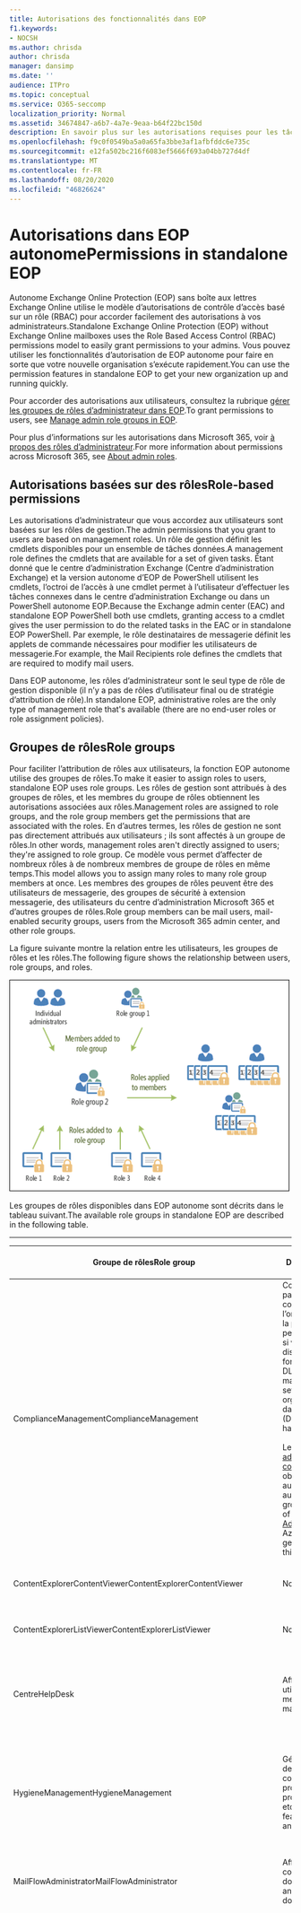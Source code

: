 ```yaml
---
title: Autorisations des fonctionnalités dans EOP
f1.keywords:
- NOCSH
ms.author: chrisda
author: chrisda
manager: dansimp
ms.date: ''
audience: ITPro
ms.topic: conceptual
ms.service: O365-seccomp
localization_priority: Normal
ms.assetid: 34674847-a6b7-4a7e-9eaa-b64f22bc150d
description: En savoir plus sur les autorisations requises pour les tâches dans Exchange Online protection autonome
ms.openlocfilehash: f9c0f0549ba5a0a65fa3bbe3af1afbfddc6e735c
ms.sourcegitcommit: e12fa502bc216f6083ef5666f693a04bb727d4df
ms.translationtype: MT
ms.contentlocale: fr-FR
ms.lasthandoff: 08/20/2020
ms.locfileid: "46826624"
---
```

# <a name="permissions-in-standalone-eop"></a><span data-ttu-id="734e2-103">Autorisations dans EOP autonome</span><span class="sxs-lookup"><span data-stu-id="734e2-103">Permissions in standalone EOP</span></span>

<span data-ttu-id="734e2-104">Autonome Exchange Online Protection (EOP) sans boîte aux lettres Exchange Online utilise le modèle d’autorisations de contrôle d’accès basé sur un rôle (RBAC) pour accorder facilement des autorisations à vos administrateurs.</span><span class="sxs-lookup"><span data-stu-id="734e2-104">Standalone Exchange Online Protection (EOP) without Exchange Online mailboxes uses the Role Based Access Control (RBAC) permissions model to easily grant permissions to your admins.</span></span> <span data-ttu-id="734e2-105">Vous pouvez utiliser les fonctionnalités d’autorisation de EOP autonome pour faire en sorte que votre nouvelle organisation s’exécute rapidement.</span><span class="sxs-lookup"><span data-stu-id="734e2-105">You can use the permission features in standalone EOP to get your new organization up and running quickly.</span></span>

<span data-ttu-id="734e2-106">Pour accorder des autorisations aux utilisateurs, consultez la rubrique [gérer les groupes de rôles d’administrateur dans EOP](manage-admin-role-group-permissions-in-eop.md).</span><span class="sxs-lookup"><span data-stu-id="734e2-106">To grant permissions to users, see [Manage admin role groups in EOP](manage-admin-role-group-permissions-in-eop.md).</span></span>

<span data-ttu-id="734e2-107">Pour plus d’informations sur les autorisations dans Microsoft 365, voir [à propos des rôles d’administrateur](https://docs.microsoft.com/microsoft-365/admin/add-users/about-admin-roles).</span><span class="sxs-lookup"><span data-stu-id="734e2-107">For more information about permissions across Microsoft 365, see [About admin roles](https://docs.microsoft.com/microsoft-365/admin/add-users/about-admin-roles).</span></span>

## <a name="role-based-permissions"></a><span data-ttu-id="734e2-108">Autorisations basées sur des rôles</span><span class="sxs-lookup"><span data-stu-id="734e2-108">Role-based permissions</span></span>

<span data-ttu-id="734e2-109">Les autorisations d’administrateur que vous accordez aux utilisateurs sont basées sur les rôles de gestion.</span><span class="sxs-lookup"><span data-stu-id="734e2-109">The admin permissions that you grant to users are based on management roles.</span></span> <span data-ttu-id="734e2-110">Un rôle de gestion définit les cmdlets disponibles pour un ensemble de tâches données.</span><span class="sxs-lookup"><span data-stu-id="734e2-110">A management role defines the cmdlets that are available for a set of given tasks.</span></span> <span data-ttu-id="734e2-111">Étant donné que le centre d’administration Exchange (Centre d’administration Exchange) et la version autonome d’EOP de PowerShell utilisent les cmdlets, l’octroi de l’accès à une cmdlet permet à l’utilisateur d’effectuer les tâches connexes dans le centre d’administration Exchange ou dans un PowerShell autonome EOP.</span><span class="sxs-lookup"><span data-stu-id="734e2-111">Because the Exchange admin center (EAC) and standalone EOP PowerShell both use cmdlets, granting access to a cmdlet gives the user permission to do the related tasks in the EAC or in standalone EOP PowerShell.</span></span> <span data-ttu-id="734e2-112">Par exemple, le rôle destinataires de messagerie définit les applets de commande nécessaires pour modifier les utilisateurs de messagerie.</span><span class="sxs-lookup"><span data-stu-id="734e2-112">For example, the Mail Recipients role defines the cmdlets that are required to modify mail users.</span></span>

<span data-ttu-id="734e2-113">Dans EOP autonome, les rôles d’administrateur sont le seul type de rôle de gestion disponible (il n’y a pas de rôles d’utilisateur final ou de stratégie d’attribution de rôle).</span><span class="sxs-lookup"><span data-stu-id="734e2-113">In standalone EOP, administrative roles are the only type of management role that's available (there are no end-user roles or role assignment policies).</span></span>

## <a name="role-groups"></a><span data-ttu-id="734e2-114">Groupes de rôles</span><span class="sxs-lookup"><span data-stu-id="734e2-114">Role groups</span></span>

<span data-ttu-id="734e2-115">Pour faciliter l’attribution de rôles aux utilisateurs, la fonction EOP autonome utilise des groupes de rôles.</span><span class="sxs-lookup"><span data-stu-id="734e2-115">To make it easier to assign roles to users, standalone EOP uses role groups.</span></span> <span data-ttu-id="734e2-116">Les rôles de gestion sont attribués à des groupes de rôles, et les membres du groupe de rôles obtiennent les autorisations associées aux rôles.</span><span class="sxs-lookup"><span data-stu-id="734e2-116">Management roles are assigned to role groups, and the role group members get the permissions that are associated with the roles.</span></span> <span data-ttu-id="734e2-117">En d’autres termes, les rôles de gestion ne sont pas directement attribués aux utilisateurs ; ils sont affectés à un groupe de rôles.</span><span class="sxs-lookup"><span data-stu-id="734e2-117">In other words, management roles aren't directly assigned to users; they're assigned to role group.</span></span> <span data-ttu-id="734e2-118">Ce modèle vous permet d’affecter de nombreux rôles à de nombreux membres de groupe de rôles en même temps.</span><span class="sxs-lookup"><span data-stu-id="734e2-118">This model allows you to assign many roles to many role group members at once.</span></span> <span data-ttu-id="734e2-119">Les membres des groupes de rôles peuvent être des utilisateurs de messagerie, des groupes de sécurité à extension messagerie, des utilisateurs du centre d’administration Microsoft 365 et d’autres groupes de rôles.</span><span class="sxs-lookup"><span data-stu-id="734e2-119">Role group members can be mail users, mail-enabled security groups, users from the Microsoft 365 admin center, and other role groups.</span></span>

<span data-ttu-id="734e2-120">La figure suivante montre la relation entre les utilisateurs, les groupes de rôles et les rôles.</span><span class="sxs-lookup"><span data-stu-id="734e2-120">The following figure shows the relationship between users, role groups, and roles.</span></span>

![Relations des rôles, des groupes de rôles et des membres](../../media/ITPro_Security_RBAC_EXO_SimplifiedRoleGroupRelationship.png)

<span data-ttu-id="734e2-122">Les groupes de rôles disponibles dans EOP autonome sont décrits dans le tableau suivant.</span><span class="sxs-lookup"><span data-stu-id="734e2-122">The available role groups in standalone EOP are described in the following table.</span></span>

****

|<span data-ttu-id="734e2-123">Groupe de rôles</span><span class="sxs-lookup"><span data-stu-id="734e2-123">Role group</span></span>|<span data-ttu-id="734e2-124">Description</span><span class="sxs-lookup"><span data-stu-id="734e2-124">Description</span></span>|<span data-ttu-id="734e2-125">Rôles par défaut attribués</span><span class="sxs-lookup"><span data-stu-id="734e2-125">Default roles assigned</span></span>|
|---|---|---|
|<span data-ttu-id="734e2-126">ComplianceManagement</span><span class="sxs-lookup"><span data-stu-id="734e2-126">ComplianceManagement</span></span>|<span data-ttu-id="734e2-127">Configurez et gérez les paramètres de conformité au sein de l’organisation, y compris la protection contre la perte de données (DLP) si votre abonnement dispose de fonctionnalités DLP.</span><span class="sxs-lookup"><span data-stu-id="734e2-127">Configure and manage compliance settings within the organization, including data loss prevention (DLP) if your subscription has DLP capabilities.</span></span> <br/><br/> <span data-ttu-id="734e2-128">Les membres du rôle [administrateur de conformité](https://docs.microsoft.com/azure/active-directory/users-groups-roles/directory-assign-admin-roles#compliance-administrator) dans Azure ad obtiennent automatiquement les autorisations de ce groupe de rôles.</span><span class="sxs-lookup"><span data-stu-id="734e2-128">Members of the [Compliance Administrator](https://docs.microsoft.com/azure/active-directory/users-groups-roles/directory-assign-admin-roles#compliance-administrator) role in Azure AD automatically get the permissions of this role group.</span></span>|<span data-ttu-id="734e2-129">Journaux d’audit</span><span class="sxs-lookup"><span data-stu-id="734e2-129">Audit Logs</span></span> <br/><br/> <span data-ttu-id="734e2-130">Administration de la conformité</span><span class="sxs-lookup"><span data-stu-id="734e2-130">Compliance Administration</span></span> <br/><br/> <span data-ttu-id="734e2-131">Gestion des droits relatifs à l’information</span><span class="sxs-lookup"><span data-stu-id="734e2-131">Information Rights Management</span></span> <br/><br/> <span data-ttu-id="734e2-132">Gestion de la rétention</span><span class="sxs-lookup"><span data-stu-id="734e2-132">Retention Management</span></span> <br/><br/> <span data-ttu-id="734e2-133">Journaux d'audit en affichage seul</span><span class="sxs-lookup"><span data-stu-id="734e2-133">View-Only Audit Logs</span></span> <br/><br/> <span data-ttu-id="734e2-134">Afficher uniquement la configuration</span><span class="sxs-lookup"><span data-stu-id="734e2-134">View-Only Configuration</span></span> <br/><br/> <span data-ttu-id="734e2-135">Afficher uniquement les destinataires</span><span class="sxs-lookup"><span data-stu-id="734e2-135">View-Only Recipients</span></span>|
|<span data-ttu-id="734e2-136">ContentExplorerContentViewer</span><span class="sxs-lookup"><span data-stu-id="734e2-136">ContentExplorerContentViewer</span></span>|<span data-ttu-id="734e2-137">Non utilisé.</span><span class="sxs-lookup"><span data-stu-id="734e2-137">Not used.</span></span>|<span data-ttu-id="734e2-138">Visionneuse de contenu de classification des données</span><span class="sxs-lookup"><span data-stu-id="734e2-138">Data Classification Content Viewer</span></span>|
|<span data-ttu-id="734e2-139">ContentExplorerListViewer</span><span class="sxs-lookup"><span data-stu-id="734e2-139">ContentExplorerListViewer</span></span>|<span data-ttu-id="734e2-140">Non utilisé.</span><span class="sxs-lookup"><span data-stu-id="734e2-140">Not used.</span></span>|<span data-ttu-id="734e2-141">Visionneuse de liste de classification des données</span><span class="sxs-lookup"><span data-stu-id="734e2-141">Data Classification List Viewer</span></span>|
|<span data-ttu-id="734e2-142">Centre</span><span class="sxs-lookup"><span data-stu-id="734e2-142">HelpDesk</span></span>|<span data-ttu-id="734e2-143">Afficher et gérer les utilisateurs de messagerie.</span><span class="sxs-lookup"><span data-stu-id="734e2-143">View and manage mail users.</span></span>|<span data-ttu-id="734e2-144">Réinitialiser le mot de passe</span><span class="sxs-lookup"><span data-stu-id="734e2-144">Reset Password</span></span> <br/><br/> <span data-ttu-id="734e2-145">Options de l’utilisateur</span><span class="sxs-lookup"><span data-stu-id="734e2-145">User Options</span></span> <br/><br/> <span data-ttu-id="734e2-146">Afficher uniquement les destinataires</span><span class="sxs-lookup"><span data-stu-id="734e2-146">View-Only Recipients</span></span>|
|<span data-ttu-id="734e2-147">HygieneManagement</span><span class="sxs-lookup"><span data-stu-id="734e2-147">HygieneManagement</span></span>|<span data-ttu-id="734e2-148">Gérer les fonctionnalités de protection (blocage du courrier indésirable, protection contre les programmes malveillants, etc.).</span><span class="sxs-lookup"><span data-stu-id="734e2-148">Manage protection features (anti-spam, anti-malware, etc.).</span></span>|<span data-ttu-id="734e2-149">Hygiène de transport</span><span class="sxs-lookup"><span data-stu-id="734e2-149">Transport Hygiene</span></span> <br/><br/> <span data-ttu-id="734e2-150">Afficher uniquement la configuration</span><span class="sxs-lookup"><span data-stu-id="734e2-150">View-Only Configuration</span></span> <br/><br/> <span data-ttu-id="734e2-151">Afficher uniquement les destinataires</span><span class="sxs-lookup"><span data-stu-id="734e2-151">View-Only Recipients</span></span>|
|<span data-ttu-id="734e2-152">MailFlowAdministrator</span><span class="sxs-lookup"><span data-stu-id="734e2-152">MailFlowAdministrator</span></span>|<span data-ttu-id="734e2-153">Afficher et gérer les connecteurs et les domaines acceptés</span><span class="sxs-lookup"><span data-stu-id="734e2-153">View and manage accepted domains and connectors</span></span>|<span data-ttu-id="734e2-154">Domaines distants et acceptés</span><span class="sxs-lookup"><span data-stu-id="734e2-154">Remote and Accepted Domains</span></span> <br/><br/> <span data-ttu-id="734e2-155">Afficher uniquement les destinataires</span><span class="sxs-lookup"><span data-stu-id="734e2-155">View-Only Recipients</span></span>|
|<span data-ttu-id="734e2-156">OrganizationManagement</span><span class="sxs-lookup"><span data-stu-id="734e2-156">OrganizationManagement</span></span>|<span data-ttu-id="734e2-157">Accès administrateur à l’ensemble de l’organisation et possibilité d’effectuer quasiment n’importe quelle tâche.</span><span class="sxs-lookup"><span data-stu-id="734e2-157">Admin access to the entire organization and the ability to perform almost any task.</span></span> <br/><br/> <span data-ttu-id="734e2-158">Les membres du rôle [administrateur général](https://docs.microsoft.com/azure/active-directory/users-groups-roles/directory-assign-admin-roles#global-administrator--company-administrator) dans Azure ad obtiennent automatiquement les autorisations de ce groupe de rôles.</span><span class="sxs-lookup"><span data-stu-id="734e2-158">Members of the [Global Administrator](https://docs.microsoft.com/azure/active-directory/users-groups-roles/directory-assign-admin-roles#global-administrator--company-administrator) role in Azure AD automatically get the permissions of this role group.</span></span> <br/><br/> <span data-ttu-id="734e2-159">**Important**: étant donné que le groupe de rôles OrganizationManagement est un rôle puissant, seuls les utilisateurs qui effectuent des tâches administratives au niveau de l’organisation doivent être membres de ce groupe de rôles.</span><span class="sxs-lookup"><span data-stu-id="734e2-159">**Important**: Because the OrganizationManagement role group is a powerful role, only users that perform organizational-level administrative tasks should be members of this role group.</span></span>|<span data-ttu-id="734e2-160">Programmes malveillants</span><span class="sxs-lookup"><span data-stu-id="734e2-160">AntiMalware</span></span> <br/><br/> <span data-ttu-id="734e2-161">Désir</span><span class="sxs-lookup"><span data-stu-id="734e2-161">AntiSpam</span></span> <br/><br/> <span data-ttu-id="734e2-162">Journaux d’audit</span><span class="sxs-lookup"><span data-stu-id="734e2-162">Audit Logs</span></span> <br/><br/> <span data-ttu-id="734e2-163">Administrateur de conformité</span><span class="sxs-lookup"><span data-stu-id="734e2-163">Compliance Administrator</span></span> <br/><br/> <span data-ttu-id="734e2-164">Groupes de distribution dynamique</span><span class="sxs-lookup"><span data-stu-id="734e2-164">Distribution Groups</span></span> <br/><br/> <span data-ttu-id="734e2-165">Gestion des droits relatifs à l’information</span><span class="sxs-lookup"><span data-stu-id="734e2-165">Information Rights Management</span></span> <br/><br/> <span data-ttu-id="734e2-166">Création de destinataires de message</span><span class="sxs-lookup"><span data-stu-id="734e2-166">Mail Recipient Creation</span></span> <br/><br/> <span data-ttu-id="734e2-167">Destinataires de message</span><span class="sxs-lookup"><span data-stu-id="734e2-167">Mail Recipients</span></span> <br/><br/> <span data-ttu-id="734e2-168">Suivi de messages</span><span class="sxs-lookup"><span data-stu-id="734e2-168">Message Tracking</span></span> <br/><br/> <span data-ttu-id="734e2-169">Migration</span><span class="sxs-lookup"><span data-stu-id="734e2-169">Migration</span></span> <br/><br/> <span data-ttu-id="734e2-170">Accès au client de l’Organisation</span><span class="sxs-lookup"><span data-stu-id="734e2-170">Organization Client Access</span></span> <br/><br/> <span data-ttu-id="734e2-171">Configuration de l’Organisation</span><span class="sxs-lookup"><span data-stu-id="734e2-171">Organization Configuration</span></span> <br/><br/> <span data-ttu-id="734e2-172">Paramètres de transport de l’Organisation</span><span class="sxs-lookup"><span data-stu-id="734e2-172">Organization Transport Settings</span></span> <br/><br/> <span data-ttu-id="734e2-173">Quarantaine</span><span class="sxs-lookup"><span data-stu-id="734e2-173">Quarantine</span></span> <br/><br/> <span data-ttu-id="734e2-174">Stratégies de destinataire</span><span class="sxs-lookup"><span data-stu-id="734e2-174">Recipient Policies</span></span> <br/><br/> <span data-ttu-id="734e2-175">Domaines distants et acceptés</span><span class="sxs-lookup"><span data-stu-id="734e2-175">Remote and Accepted Domains</span></span> <br/><br/> <span data-ttu-id="734e2-176">Réinitialiser le mot de passe</span><span class="sxs-lookup"><span data-stu-id="734e2-176">Reset Password</span></span> <br/><br/> <span data-ttu-id="734e2-177">Gestion de la rétention</span><span class="sxs-lookup"><span data-stu-id="734e2-177">Retention Management</span></span> <br/><br/> <span data-ttu-id="734e2-178">Gestion des rôles</span><span class="sxs-lookup"><span data-stu-id="734e2-178">Role Management</span></span> <br/><br/> <span data-ttu-id="734e2-179">Administrateur de sécurité</span><span class="sxs-lookup"><span data-stu-id="734e2-179">Security Administrator</span></span> <br/><br/> <span data-ttu-id="734e2-180">Création et appartenance à un groupe de sécurité</span><span class="sxs-lookup"><span data-stu-id="734e2-180">Security Group Creation and Membership</span></span> <br/><br/> <span data-ttu-id="734e2-181">Lecteur de sécurité</span><span class="sxs-lookup"><span data-stu-id="734e2-181">Security Reader</span></span> <br/><br/> <span data-ttu-id="734e2-182">Administrateur d’étiquette de sensibilité</span><span class="sxs-lookup"><span data-stu-id="734e2-182">Sensitivity Label Administrator</span></span> <br/><br/> <span data-ttu-id="734e2-183">Surveillance</span><span class="sxs-lookup"><span data-stu-id="734e2-183">Supervision</span></span> <br/><br/> <span data-ttu-id="734e2-184">Hygiène de transport</span><span class="sxs-lookup"><span data-stu-id="734e2-184">Transport Hygiene</span></span> <br/><br/> <span data-ttu-id="734e2-185">Règles de transport</span><span class="sxs-lookup"><span data-stu-id="734e2-185">Transport Rules</span></span> <br/><br/> <span data-ttu-id="734e2-186">Options de l’utilisateur</span><span class="sxs-lookup"><span data-stu-id="734e2-186">User Options</span></span> <br/><br/> <span data-ttu-id="734e2-187">Protection contre les programmes malveillants en affichage seul</span><span class="sxs-lookup"><span data-stu-id="734e2-187">View-Only AntiMalware</span></span> <br/><br/> <span data-ttu-id="734e2-188">Affichage de courrier indésirable en lecture seule</span><span class="sxs-lookup"><span data-stu-id="734e2-188">View-Only AntiSpam</span></span> <br/><br/> <span data-ttu-id="734e2-189">Journaux d'audit en affichage seul</span><span class="sxs-lookup"><span data-stu-id="734e2-189">View-Only Audit Logs</span></span> <br/><br/> <span data-ttu-id="734e2-190">Afficher uniquement la configuration</span><span class="sxs-lookup"><span data-stu-id="734e2-190">View-Only Configuration</span></span> <br/><br/> <span data-ttu-id="734e2-191">Mise en quarantaine en lecture seule</span><span class="sxs-lookup"><span data-stu-id="734e2-191">View-Only Quarantine</span></span> <br/><br/> <span data-ttu-id="734e2-192">Afficher uniquement les destinataires</span><span class="sxs-lookup"><span data-stu-id="734e2-192">View-Only Recipients</span></span> <br/><br/> <span data-ttu-id="734e2-193">Intelligence des menaces en affichage seul</span><span class="sxs-lookup"><span data-stu-id="734e2-193">View-Only Threat Intelligence</span></span>|
|<span data-ttu-id="734e2-194">QuarantineAdministrator</span><span class="sxs-lookup"><span data-stu-id="734e2-194">QuarantineAdministrator</span></span>|<span data-ttu-id="734e2-195">Gère les messages mis en quarantaine pour tous les destinataires.</span><span class="sxs-lookup"><span data-stu-id="734e2-195">Manage quarantined messages for all recipients.</span></span>|<span data-ttu-id="734e2-196">Quarantaine</span><span class="sxs-lookup"><span data-stu-id="734e2-196">Quarantine</span></span>|
|<span data-ttu-id="734e2-197">RecipientManagement</span><span class="sxs-lookup"><span data-stu-id="734e2-197">RecipientManagement</span></span>|<span data-ttu-id="734e2-198">Créer, gérer et supprimer des objets destinataire dans l’organisation.</span><span class="sxs-lookup"><span data-stu-id="734e2-198">Create, manage, and remove recipient objects in the organization.</span></span>|<span data-ttu-id="734e2-199">Groupes de distribution dynamique</span><span class="sxs-lookup"><span data-stu-id="734e2-199">Distribution Groups</span></span> <br/><br/> <span data-ttu-id="734e2-200">Création de destinataires de message</span><span class="sxs-lookup"><span data-stu-id="734e2-200">Mail Recipient Creation</span></span> <br/><br/> <span data-ttu-id="734e2-201">Destinataires de message</span><span class="sxs-lookup"><span data-stu-id="734e2-201">Mail Recipients</span></span> <br/><br/> <span data-ttu-id="734e2-202">Suivi de messages</span><span class="sxs-lookup"><span data-stu-id="734e2-202">Message Tracking</span></span> <br/><br/> <span data-ttu-id="734e2-203">Migration</span><span class="sxs-lookup"><span data-stu-id="734e2-203">Migration</span></span> <br/><br/> <span data-ttu-id="734e2-204">Stratégies de destinataire</span><span class="sxs-lookup"><span data-stu-id="734e2-204">Recipient Policies</span></span> <br/><br/> <span data-ttu-id="734e2-205">Réinitialiser le mot de passe</span><span class="sxs-lookup"><span data-stu-id="734e2-205">Reset Password</span></span>|
|<span data-ttu-id="734e2-206">RecordsManagement</span><span class="sxs-lookup"><span data-stu-id="734e2-206">RecordsManagement</span></span>|<span data-ttu-id="734e2-207">Configurez les fonctionnalités de conformité, telles que les balises de stratégie de rétention, les classifications de message et les règles de flux de messagerie (également appelées règles de transport).</span><span class="sxs-lookup"><span data-stu-id="734e2-207">Configure compliance features, such as retention policy tags, message classifications, and mail flow rules (also known as transport rules).</span></span>|<span data-ttu-id="734e2-208">Suivi de messages</span><span class="sxs-lookup"><span data-stu-id="734e2-208">Message Tracking</span></span> <br/><br/> <span data-ttu-id="734e2-209">Gestion de la rétention</span><span class="sxs-lookup"><span data-stu-id="734e2-209">Retention Management</span></span> <br/><br/> <span data-ttu-id="734e2-210">Règles de transport</span><span class="sxs-lookup"><span data-stu-id="734e2-210">Transport Rules</span></span>|
|<span data-ttu-id="734e2-211">SecurityAdministrator</span><span class="sxs-lookup"><span data-stu-id="734e2-211">SecurityAdministrator</span></span>|<span data-ttu-id="734e2-212">Configurez tous les aspects de la protection dans l’organisation (blocage du courrier indésirable, anti-programme malveillant, protection contre l’usurpation d’identité, mise en quarantaine, etc.).</span><span class="sxs-lookup"><span data-stu-id="734e2-212">Configure all aspects of protection in the organization (anti-spam, anti-malware, anti-spoofing, quarantine, etc.).</span></span> <br/><br/> <span data-ttu-id="734e2-213">Les membres du rôle [administrateur de sécurité](https://docs.microsoft.com/azure/active-directory/users-groups-roles/directory-assign-admin-roles#security-administrator) dans Azure ad obtiennent automatiquement les autorisations de ce groupe de rôles.</span><span class="sxs-lookup"><span data-stu-id="734e2-213">Members of the [Security Administrator](https://docs.microsoft.com/azure/active-directory/users-groups-roles/directory-assign-admin-roles#security-administrator) role in Azure AD automatically get the permissions of this role group.</span></span>|<span data-ttu-id="734e2-214">Programmes malveillants</span><span class="sxs-lookup"><span data-stu-id="734e2-214">AntiMalware</span></span> <br/><br/> <span data-ttu-id="734e2-215">Désir</span><span class="sxs-lookup"><span data-stu-id="734e2-215">AntiSpam</span></span> <br/><br/> <span data-ttu-id="734e2-216">Journaux d’audit</span><span class="sxs-lookup"><span data-stu-id="734e2-216">Audit Logs</span></span> <br/><br/> <span data-ttu-id="734e2-217">Quarantaine</span><span class="sxs-lookup"><span data-stu-id="734e2-217">Quarantine</span></span> <br/><br/> <span data-ttu-id="734e2-218">Administrateur de sécurité</span><span class="sxs-lookup"><span data-stu-id="734e2-218">Security Administrator</span></span> <br/><br/> <span data-ttu-id="734e2-219">Administrateur d’étiquette de sensibilité</span><span class="sxs-lookup"><span data-stu-id="734e2-219">Sensitivity Label Administrator</span></span> <br/><br/> <span data-ttu-id="734e2-220">Protection contre les programmes malveillants en affichage seul</span><span class="sxs-lookup"><span data-stu-id="734e2-220">View-Only AntiMalware</span></span> <br/><br/> <span data-ttu-id="734e2-221">Affichage de courrier indésirable en lecture seule</span><span class="sxs-lookup"><span data-stu-id="734e2-221">View-Only AntiSpam</span></span> <br/><br/> <span data-ttu-id="734e2-222">Journaux d'audit en affichage seul</span><span class="sxs-lookup"><span data-stu-id="734e2-222">View-Only Audit Logs</span></span> <br/><br/> <span data-ttu-id="734e2-223">Mise en quarantaine en lecture seule</span><span class="sxs-lookup"><span data-stu-id="734e2-223">View-Only Quarantine</span></span> <br/><br/> <span data-ttu-id="734e2-224">Intelligence des menaces en affichage seul</span><span class="sxs-lookup"><span data-stu-id="734e2-224">View-Only Threat Intelligence</span></span>|
|<span data-ttu-id="734e2-225">SecurityReader</span><span class="sxs-lookup"><span data-stu-id="734e2-225">SecurityReader</span></span>|<span data-ttu-id="734e2-226">Accès en lecture seule à tous les aspects de la protection dans l’organisation (blocage du courrier indésirable, anti-programme malveillant, protection contre l’usurpation d’identité, mise en quarantaine, etc.).</span><span class="sxs-lookup"><span data-stu-id="734e2-226">View-only access to all aspects of protection in the organization (anti-spam, anti-malware, anti-spoofing, quarantine, etc.).</span></span> <br/><br/> <span data-ttu-id="734e2-227">Les membres du rôle de [lecteur de sécurité](https://docs.microsoft.com/azure/active-directory/users-groups-roles/directory-assign-admin-roles#security-reader) dans Azure ad obtiennent automatiquement les autorisations de ce groupe de rôles.</span><span class="sxs-lookup"><span data-stu-id="734e2-227">Members of the [Security Reader](https://docs.microsoft.com/azure/active-directory/users-groups-roles/directory-assign-admin-roles#security-reader) role in Azure AD automatically get the permissions of this role group.</span></span>|<span data-ttu-id="734e2-228">Lecteur de sécurité</span><span class="sxs-lookup"><span data-stu-id="734e2-228">Security Reader</span></span> <br/><br/> <span data-ttu-id="734e2-229">Protection contre les programmes malveillants en affichage seul</span><span class="sxs-lookup"><span data-stu-id="734e2-229">View-Only AntiMalware</span></span> <br/><br/> <span data-ttu-id="734e2-230">Affichage de courrier indésirable en lecture seule</span><span class="sxs-lookup"><span data-stu-id="734e2-230">View-Only AntiSpam</span></span> <br/><br/> <span data-ttu-id="734e2-231">Mise en quarantaine en lecture seule</span><span class="sxs-lookup"><span data-stu-id="734e2-231">View-Only Quarantine</span></span> <br/><br/> <span data-ttu-id="734e2-232">Intelligence des menaces en affichage seul</span><span class="sxs-lookup"><span data-stu-id="734e2-232">View-Only Threat Intelligence</span></span>|
|<span data-ttu-id="734e2-233">TenantAdmins</span><span class="sxs-lookup"><span data-stu-id="734e2-233">TenantAdmins</span></span>|<span data-ttu-id="734e2-234">L’appartenance à ce groupe de rôles est synchronisée entre les services et gérés de manière centralisée.</span><span class="sxs-lookup"><span data-stu-id="734e2-234">Membership in this role group is synchronized across services and managed centrally.</span></span> <span data-ttu-id="734e2-235">Par défaut, aucun rôle n’est attribué à ce groupe de rôles.</span><span class="sxs-lookup"><span data-stu-id="734e2-235">By default, this role group is not assigned any roles.</span></span> <span data-ttu-id="734e2-236">Toutefois, il est membre du groupe de rôles gestion de l’organisation et hérite de ces autorisations.</span><span class="sxs-lookup"><span data-stu-id="734e2-236">However, it will be a member of the Organization Management role group and will inherit those permissions.</span></span>|<span data-ttu-id="734e2-237">aucune</span><span class="sxs-lookup"><span data-stu-id="734e2-237">none</span></span>|
|<span data-ttu-id="734e2-238">ViewOnlyOrganizationManagement</span><span class="sxs-lookup"><span data-stu-id="734e2-238">ViewOnlyOrganizationManagement</span></span>|<span data-ttu-id="734e2-239">Afficher les objets de destinataire, de protection et de configuration, ainsi que leurs propriétés dans l’organisation.</span><span class="sxs-lookup"><span data-stu-id="734e2-239">View recipient, protection, and configuration objects and their properties in the organization.</span></span>|<span data-ttu-id="734e2-240">Administrateur de conformité</span><span class="sxs-lookup"><span data-stu-id="734e2-240">Compliance Administrator</span></span> <br/><br/> <span data-ttu-id="734e2-241">Administrateur de sécurité</span><span class="sxs-lookup"><span data-stu-id="734e2-241">Security Administrator</span></span> <br/><br/> <span data-ttu-id="734e2-242">Lecteur de sécurité</span><span class="sxs-lookup"><span data-stu-id="734e2-242">Security Reader</span></span> <br/><br/> <span data-ttu-id="734e2-243">Administrateur d’étiquette de sensibilité</span><span class="sxs-lookup"><span data-stu-id="734e2-243">Sensitivity Label Administrator</span></span> <br/><br/> <span data-ttu-id="734e2-244">Afficher uniquement la configuration</span><span class="sxs-lookup"><span data-stu-id="734e2-244">View-Only Configuration</span></span> <br/><br/> <span data-ttu-id="734e2-245">Afficher uniquement les destinataires</span><span class="sxs-lookup"><span data-stu-id="734e2-245">View-Only Recipients</span></span>|
|

<span data-ttu-id="734e2-246">Si vous travaillez dans une petite organisation qui n’a que quelques administrateurs, il se peut que vous deviez ajouter ces utilisateurs au groupe de rôles gestion de l’organisation uniquement, et vous n’aurez peut-être jamais besoin d’utiliser les autres groupes de rôles.</span><span class="sxs-lookup"><span data-stu-id="734e2-246">If you work in a small organization that has only a few admins, you might need to add those users to the Organization Management role group only, and you may never need to use the other role groups.</span></span> <span data-ttu-id="734e2-247">Si vous travaillez dans une grande organisation, vous pouvez avoir des administrateurs qui effectuent des tâches spécifiques, telles que la configuration des destinataires.</span><span class="sxs-lookup"><span data-stu-id="734e2-247">If you work in a larger organization, you might have admins who perform specific tasks, such as recipient configuration.</span></span> <span data-ttu-id="734e2-248">Dans ce cas, vous pouvez ajouter un administrateur au groupe de rôles Gestion des destinataires, et un autre administrateur au groupe de rôles gestion de l’organisation.</span><span class="sxs-lookup"><span data-stu-id="734e2-248">In those cases, you might add one admin to the Recipient Management role group, and another admin to the Organization Management role group.</span></span> <span data-ttu-id="734e2-249">Ces administrateurs peuvent ensuite gérer leurs domaines spécifiques, mais ils ne disposent pas des autorisations nécessaires pour gérer les domaines dont ils ne sont pas responsables.</span><span class="sxs-lookup"><span data-stu-id="734e2-249">Those admins can then manage their specific areas, but they won't have permissions to manage areas they're not responsible for.</span></span>

<span data-ttu-id="734e2-250">Si les groupes de rôles intégrés dans Exchange Online ne correspondent pas à la fonction de vos administrateurs, vous pouvez créer des groupes de rôles y ajouter des rôles.</span><span class="sxs-lookup"><span data-stu-id="734e2-250">If the built-in role groups in Exchange Online don't match the job function of your administrators, you can create role groups and add roles to them.</span></span> <span data-ttu-id="734e2-251">Pour plus d’informations, consultez la rubrique [Manage Role Groups in standalone EOP](manage-admin-role-group-permissions-in-eop.md).</span><span class="sxs-lookup"><span data-stu-id="734e2-251">For more information, see [Manage role groups in standalone EOP](manage-admin-role-group-permissions-in-eop.md).</span></span>

## <a name="roles"></a><span data-ttu-id="734e2-252">Rôles</span><span class="sxs-lookup"><span data-stu-id="734e2-252">Roles</span></span>

<span data-ttu-id="734e2-253">Les rôles intégrés qui sont disponibles dans la version autonome d’EOP sont décrits dans le tableau suivant.</span><span class="sxs-lookup"><span data-stu-id="734e2-253">The built-in roles that are available in standalone EOP are described in the following table.</span></span>

****

|<span data-ttu-id="734e2-254">Rôle \* \*</span><span class="sxs-lookup"><span data-stu-id="734e2-254">Role\*\*</span></span>|<span data-ttu-id="734e2-255">Description</span><span class="sxs-lookup"><span data-stu-id="734e2-255">Description</span></span>|<span data-ttu-id="734e2-256">Affectations de groupe de rôles par défaut</span><span class="sxs-lookup"><span data-stu-id="734e2-256">Default role group assignments</span></span>|
|---|---|---|
|<span data-ttu-id="734e2-257">Programmes malveillants</span><span class="sxs-lookup"><span data-stu-id="734e2-257">AntiMalware</span></span>|<span data-ttu-id="734e2-258">Afficher et modifier la configuration et les rapports pour les fonctionnalités anti-programme malveillant.</span><span class="sxs-lookup"><span data-stu-id="734e2-258">View and modify the configuration and reports for anti-malware features.</span></span>|<span data-ttu-id="734e2-259">OrganizationManagement</span><span class="sxs-lookup"><span data-stu-id="734e2-259">OrganizationManagement</span></span> <br/><br/> <span data-ttu-id="734e2-260">SecurityAdministrator</span><span class="sxs-lookup"><span data-stu-id="734e2-260">SecurityAdministrator</span></span>|
|<span data-ttu-id="734e2-261">Désir</span><span class="sxs-lookup"><span data-stu-id="734e2-261">AntiSpam</span></span>|<span data-ttu-id="734e2-262">Afficher et modifier la configuration et les rapports pour les fonctionnalités de blocage du courrier indésirable.</span><span class="sxs-lookup"><span data-stu-id="734e2-262">View and modify the configuration and reports for anti-spam features.</span></span>|<span data-ttu-id="734e2-263">OrganizationManagement</span><span class="sxs-lookup"><span data-stu-id="734e2-263">OrganizationManagement</span></span> <br/><br/> <span data-ttu-id="734e2-264">SecurityAdministrator</span><span class="sxs-lookup"><span data-stu-id="734e2-264">SecurityAdministrator</span></span>|
|<span data-ttu-id="734e2-265">Journaux d’audit</span><span class="sxs-lookup"><span data-stu-id="734e2-265">Audit Logs</span></span>|<span data-ttu-id="734e2-266">Recherchez dans le journal d’audit de l’administrateur et affichez les résultats.</span><span class="sxs-lookup"><span data-stu-id="734e2-266">Search the administrator audit log and view the results.</span></span>|<span data-ttu-id="734e2-267">ComplianceManagement</span><span class="sxs-lookup"><span data-stu-id="734e2-267">ComplianceManagement</span></span> <br/><br/> <span data-ttu-id="734e2-268">OrganizationManagement</span><span class="sxs-lookup"><span data-stu-id="734e2-268">OrganizationManagement</span></span> <br/><br/> <span data-ttu-id="734e2-269">SecurityAdministrator</span><span class="sxs-lookup"><span data-stu-id="734e2-269">SecurityAdministrator</span></span>|
|<span data-ttu-id="734e2-270">Administrateur de conformité<sup>\*</sup></span><span class="sxs-lookup"><span data-stu-id="734e2-270">Compliance Administrator<sup>\*</sup></span></span>||<span data-ttu-id="734e2-271">ComplianceManagement</span><span class="sxs-lookup"><span data-stu-id="734e2-271">ComplianceManagement</span></span> <br/><br/> <span data-ttu-id="734e2-272">OrganizationManagement</span><span class="sxs-lookup"><span data-stu-id="734e2-272">OrganizationManagement</span></span> <br/><br/> <span data-ttu-id="734e2-273">ViewOnlyOrganizationManagement</span><span class="sxs-lookup"><span data-stu-id="734e2-273">ViewOnlyOrganizationManagement</span></span>|
|<span data-ttu-id="734e2-274">Visionneuse de contenu de classification des données<sup>\*</sup></span><span class="sxs-lookup"><span data-stu-id="734e2-274">Data Classification Content Viewer<sup>\*</sup></span></span>||<span data-ttu-id="734e2-275">ContentExplorerContentViewer</span><span class="sxs-lookup"><span data-stu-id="734e2-275">ContentExplorerContentViewer</span></span>|
|<span data-ttu-id="734e2-276">Visionneuse de liste de classification des données<sup>\*</sup></span><span class="sxs-lookup"><span data-stu-id="734e2-276">Data Classification List Viewer<sup>\*</sup></span></span>||
|<span data-ttu-id="734e2-277">Groupes de distribution dynamique</span><span class="sxs-lookup"><span data-stu-id="734e2-277">Distribution Groups</span></span>|<span data-ttu-id="734e2-278">Créez et gérez tous les groupes de distribution, les groupes de sécurité à extension messagerie et les membres.</span><span class="sxs-lookup"><span data-stu-id="734e2-278">Create and manage all distribution groups, mail-enabled security groups, and members.</span></span>|<span data-ttu-id="734e2-279">OrganizationManagement</span><span class="sxs-lookup"><span data-stu-id="734e2-279">OrganizationManagement</span></span> <br/><br/> <span data-ttu-id="734e2-280">RecipientManagement</span><span class="sxs-lookup"><span data-stu-id="734e2-280">RecipientManagement</span></span>|
|<span data-ttu-id="734e2-281">Gestion des droits relatifs à l’information<sup>\*</sup></span><span class="sxs-lookup"><span data-stu-id="734e2-281">Information Rights Management<sup>\*</sup></span></span>||<span data-ttu-id="734e2-282">ComplianceManagement</span><span class="sxs-lookup"><span data-stu-id="734e2-282">ComplianceManagement</span></span> <br/><br/> <span data-ttu-id="734e2-283">OrganizationManagement</span><span class="sxs-lookup"><span data-stu-id="734e2-283">OrganizationManagement</span></span>|
|<span data-ttu-id="734e2-284">Création de destinataires de message</span><span class="sxs-lookup"><span data-stu-id="734e2-284">Mail Recipient Creation</span></span>|<span data-ttu-id="734e2-285">Créez et supprimez des utilisateurs de messagerie.</span><span class="sxs-lookup"><span data-stu-id="734e2-285">Create and remove mail users.</span></span>|<span data-ttu-id="734e2-286">OrganizationManagement</span><span class="sxs-lookup"><span data-stu-id="734e2-286">OrganizationManagement</span></span> <br/><br/> <span data-ttu-id="734e2-287">RecipientManagement</span><span class="sxs-lookup"><span data-stu-id="734e2-287">RecipientManagement</span></span>|
|<span data-ttu-id="734e2-288">Destinataires de message</span><span class="sxs-lookup"><span data-stu-id="734e2-288">Mail Recipients</span></span>|<span data-ttu-id="734e2-289">Modifier les utilisateurs de messagerie existants.</span><span class="sxs-lookup"><span data-stu-id="734e2-289">Modify existing mail users.</span></span>|<span data-ttu-id="734e2-290">OrganizationManagement</span><span class="sxs-lookup"><span data-stu-id="734e2-290">OrganizationManagement</span></span> <br/><br/> <span data-ttu-id="734e2-291">RecipientManagement</span><span class="sxs-lookup"><span data-stu-id="734e2-291">RecipientManagement</span></span>|
|<span data-ttu-id="734e2-292">Suivi des messages<sup>\*</sup></span><span class="sxs-lookup"><span data-stu-id="734e2-292">Message Tracking<sup>\*</sup></span></span>||<span data-ttu-id="734e2-293">OrganizationManagement</span><span class="sxs-lookup"><span data-stu-id="734e2-293">OrganizationManagement</span></span> <br/><br/> <span data-ttu-id="734e2-294">RecipientManagement</span><span class="sxs-lookup"><span data-stu-id="734e2-294">RecipientManagement</span></span> <br/><br/> <span data-ttu-id="734e2-295">Gestion des enregistrements</span><span class="sxs-lookup"><span data-stu-id="734e2-295">Records Management</span></span>|
|<span data-ttu-id="734e2-296">MIGR<sup>\*</sup></span><span class="sxs-lookup"><span data-stu-id="734e2-296">Migration<sup>\*</sup></span></span>||<span data-ttu-id="734e2-297">OrganizationManagement</span><span class="sxs-lookup"><span data-stu-id="734e2-297">OrganizationManagement</span></span> <br/><br/> <span data-ttu-id="734e2-298">RecipientManagement</span><span class="sxs-lookup"><span data-stu-id="734e2-298">RecipientManagement</span></span>|
|<span data-ttu-id="734e2-299">MyBaseOptions</span><span class="sxs-lookup"><span data-stu-id="734e2-299">MyBaseOptions</span></span>|<span data-ttu-id="734e2-300">Permet aux utilisateurs de consulter leurs propres messages mis en quarantaine.</span><span class="sxs-lookup"><span data-stu-id="734e2-300">Allows users to view their own quarantined messages.</span></span> <br/><br/> <span data-ttu-id="734e2-301">Ce rôle est automatiquement attribué aux utilisateurs et vous ne pouvez pas l’affecter manuellement.</span><span class="sxs-lookup"><span data-stu-id="734e2-301">This role is automatically assigned to users, and you can't assign it manually.</span></span>|<span data-ttu-id="734e2-302">aucune</span><span class="sxs-lookup"><span data-stu-id="734e2-302">none</span></span>|
|<span data-ttu-id="734e2-303">Accès au client de l’Organisation<sup>\*</sup></span><span class="sxs-lookup"><span data-stu-id="734e2-303">Organization Client Access<sup>\*</sup></span></span>||<span data-ttu-id="734e2-304">OrganizationManagement</span><span class="sxs-lookup"><span data-stu-id="734e2-304">OrganizationManagement</span></span>|
|<span data-ttu-id="734e2-305">Configuration de l’Organisation</span><span class="sxs-lookup"><span data-stu-id="734e2-305">Organization Configuration</span></span>|<span data-ttu-id="734e2-306">Affichage des rapports.</span><span class="sxs-lookup"><span data-stu-id="734e2-306">View reports.</span></span>|<span data-ttu-id="734e2-307">OrganizationManagement</span><span class="sxs-lookup"><span data-stu-id="734e2-307">OrganizationManagement</span></span>|
|<span data-ttu-id="734e2-308">Paramètres de transport de l’Organisation<sup>\*</sup></span><span class="sxs-lookup"><span data-stu-id="734e2-308">Organization Transport Settings<sup>\*</sup></span></span>||<span data-ttu-id="734e2-309">OrganizationManagement</span><span class="sxs-lookup"><span data-stu-id="734e2-309">OrganizationManagement</span></span>|
|<span data-ttu-id="734e2-310">Quarantaine</span><span class="sxs-lookup"><span data-stu-id="734e2-310">Quarantine</span></span>|<span data-ttu-id="734e2-311">Gérez tous les types de messages mis en quarantaine pour tous les destinataires.</span><span class="sxs-lookup"><span data-stu-id="734e2-311">Manage all types of quarantined message for all recipients.</span></span>|<span data-ttu-id="734e2-312">OrganizationManagement</span><span class="sxs-lookup"><span data-stu-id="734e2-312">OrganizationManagement</span></span> <br/><br/> <span data-ttu-id="734e2-313">QuarantineAdministrator</span><span class="sxs-lookup"><span data-stu-id="734e2-313">QuarantineAdministrator</span></span> <br/><br/> <span data-ttu-id="734e2-314">SecurityAdministrator</span><span class="sxs-lookup"><span data-stu-id="734e2-314">SecurityAdministrator</span></span>|
|<span data-ttu-id="734e2-315">Stratégies de destinataire<sup>\*</sup></span><span class="sxs-lookup"><span data-stu-id="734e2-315">Recipient Policies<sup>\*</sup></span></span>||<span data-ttu-id="734e2-316">OrganizationManagement</span><span class="sxs-lookup"><span data-stu-id="734e2-316">OrganizationManagement</span></span> <br/><br/> <span data-ttu-id="734e2-317">RecipientManagement</span><span class="sxs-lookup"><span data-stu-id="734e2-317">RecipientManagement</span></span>|
|<span data-ttu-id="734e2-318">Domaines distants et acceptés</span><span class="sxs-lookup"><span data-stu-id="734e2-318">Remote and Accepted Domains</span></span>|<span data-ttu-id="734e2-319">Gérer les domaines distants, les domaines acceptés et les connecteurs.</span><span class="sxs-lookup"><span data-stu-id="734e2-319">Manage remote domains, accepted domains, and connectors.</span></span>|<span data-ttu-id="734e2-320">MailFlowAdministrator</span><span class="sxs-lookup"><span data-stu-id="734e2-320">MailFlowAdministrator</span></span> <br/><br/> <span data-ttu-id="734e2-321">OrganizationManagement</span><span class="sxs-lookup"><span data-stu-id="734e2-321">OrganizationManagement</span></span>|
|<span data-ttu-id="734e2-322">Réinitialiser le mot de passe<sup>\*</sup></span><span class="sxs-lookup"><span data-stu-id="734e2-322">Reset Password<sup>\*</sup></span></span>||<span data-ttu-id="734e2-323">Centre</span><span class="sxs-lookup"><span data-stu-id="734e2-323">HelpDesk</span></span> <br/><br/> <span data-ttu-id="734e2-324">OrganizationManagement</span><span class="sxs-lookup"><span data-stu-id="734e2-324">OrganizationManagement</span></span> <br/><br/> <span data-ttu-id="734e2-325">RecipientManagement</span><span class="sxs-lookup"><span data-stu-id="734e2-325">RecipientManagement</span></span>|
|<span data-ttu-id="734e2-326">Gestion de la rétention<sup>\*</sup></span><span class="sxs-lookup"><span data-stu-id="734e2-326">Retention Management<sup>\*</sup></span></span>||<span data-ttu-id="734e2-327">ComplianceManagement</span><span class="sxs-lookup"><span data-stu-id="734e2-327">ComplianceManagement</span></span> <br/><br/> <span data-ttu-id="734e2-328">OrganizationManagement</span><span class="sxs-lookup"><span data-stu-id="734e2-328">OrganizationManagement</span></span> <br/><br/> <span data-ttu-id="734e2-329">RecordsManagement</span><span class="sxs-lookup"><span data-stu-id="734e2-329">RecordsManagement</span></span>|
|<span data-ttu-id="734e2-330">Gestion des rôles</span><span class="sxs-lookup"><span data-stu-id="734e2-330">Role Management</span></span>|<span data-ttu-id="734e2-331">Créer et gérer des groupes de rôles.</span><span class="sxs-lookup"><span data-stu-id="734e2-331">Create and manage role groups.</span></span>|<span data-ttu-id="734e2-332">OrganizationManagement</span><span class="sxs-lookup"><span data-stu-id="734e2-332">OrganizationManagement</span></span>|
|<span data-ttu-id="734e2-333">Administrateur de sécurité</span><span class="sxs-lookup"><span data-stu-id="734e2-333">Security Administrator</span></span>|<span data-ttu-id="734e2-334">Gestion de la configuration et des rapports pour toutes les fonctionnalités de sécurité et de protection.</span><span class="sxs-lookup"><span data-stu-id="734e2-334">Manage the configuration and reports for all security and protection features.</span></span>|<span data-ttu-id="734e2-335">OrganizationManagement</span><span class="sxs-lookup"><span data-stu-id="734e2-335">OrganizationManagement</span></span> <br/><br/> <span data-ttu-id="734e2-336">SecurityAdministrator</span><span class="sxs-lookup"><span data-stu-id="734e2-336">SecurityAdministrator</span></span> <br/><br/> <span data-ttu-id="734e2-337">ViewOnlyOrganizationManagement</span><span class="sxs-lookup"><span data-stu-id="734e2-337">ViewOnlyOrganizationManagement</span></span>|
|<span data-ttu-id="734e2-338">Création et appartenance à un groupe de sécurité</span><span class="sxs-lookup"><span data-stu-id="734e2-338">Security Group Creation and Membership</span></span>|<span data-ttu-id="734e2-339">Créer et gérer des groupes de sécurité à extension messagerie.</span><span class="sxs-lookup"><span data-stu-id="734e2-339">Create and manage mail-enabled security groups.</span></span>|<span data-ttu-id="734e2-340">OrganizationManagement</span><span class="sxs-lookup"><span data-stu-id="734e2-340">OrganizationManagement</span></span>|
|<span data-ttu-id="734e2-341">Lecteur de sécurité</span><span class="sxs-lookup"><span data-stu-id="734e2-341">Security Reader</span></span>|<span data-ttu-id="734e2-342">Affichage de la configuration et des rapports pour les fonctionnalités de sécurité et de protection.</span><span class="sxs-lookup"><span data-stu-id="734e2-342">View the configuration and reports for security and protection features.</span></span>|<span data-ttu-id="734e2-343">Gestion de l’organisation</span><span class="sxs-lookup"><span data-stu-id="734e2-343">Organization Management</span></span> <br/><br/> <span data-ttu-id="734e2-344">SecurityReader</span><span class="sxs-lookup"><span data-stu-id="734e2-344">SecurityReader</span></span> <br/><br/> <span data-ttu-id="734e2-345">ViewOnlyOrganizationManagement</span><span class="sxs-lookup"><span data-stu-id="734e2-345">ViewOnlyOrganizationManagement</span></span>|
|<span data-ttu-id="734e2-346">Administrateur d’étiquette de sensibilité<sup>\*</sup></span><span class="sxs-lookup"><span data-stu-id="734e2-346">Sensitivity Label Administrator<sup>\*</sup></span></span>||<span data-ttu-id="734e2-347">OrganizationManagement</span><span class="sxs-lookup"><span data-stu-id="734e2-347">OrganizationManagement</span></span> <br/><br/> <span data-ttu-id="734e2-348">SecurityAdministrator</span><span class="sxs-lookup"><span data-stu-id="734e2-348">SecurityAdministrator</span></span> <br/><br/> <span data-ttu-id="734e2-349">ViewOnlyOrganizationManagement</span><span class="sxs-lookup"><span data-stu-id="734e2-349">ViewOnlyOrganizationManagement</span></span>|
|<span data-ttu-id="734e2-350">Supervision<sup>\*</sup></span><span class="sxs-lookup"><span data-stu-id="734e2-350">Supervision<sup>\*</sup></span></span>||<span data-ttu-id="734e2-351">OrganizationManagement</span><span class="sxs-lookup"><span data-stu-id="734e2-351">OrganizationManagement</span></span>|
|<span data-ttu-id="734e2-352">Hygiène de transport</span><span class="sxs-lookup"><span data-stu-id="734e2-352">Transport Hygiene</span></span>|<span data-ttu-id="734e2-353">Gérer les logiciels malveillants, les fonctionnalités de blocage du courrier indésirable et les fonctionnalités de détection d’usurpation d’identité.</span><span class="sxs-lookup"><span data-stu-id="734e2-353">Manage anti-malware, anti-spam features, and anti-spoofing features.</span></span>|<span data-ttu-id="734e2-354">HygieneManagement</span><span class="sxs-lookup"><span data-stu-id="734e2-354">HygieneManagement</span></span> <br/><br/> <span data-ttu-id="734e2-355">OrganizationManagement</span><span class="sxs-lookup"><span data-stu-id="734e2-355">OrganizationManagement</span></span>|
|<span data-ttu-id="734e2-356">Règles de transport</span><span class="sxs-lookup"><span data-stu-id="734e2-356">Transport Rules</span></span>|<span data-ttu-id="734e2-357">Créer et gérer des règles de flux de messagerie (également appelées règles de transport).</span><span class="sxs-lookup"><span data-stu-id="734e2-357">Create and manage mail flow rules (also known as transport rules).</span></span>|<span data-ttu-id="734e2-358">OrganizationManagement</span><span class="sxs-lookup"><span data-stu-id="734e2-358">OrganizationManagement</span></span> <br/><br/> <span data-ttu-id="734e2-359">RecordsManagement</span><span class="sxs-lookup"><span data-stu-id="734e2-359">RecordsManagement</span></span>|
|<span data-ttu-id="734e2-360">Options de l’utilisateur</span><span class="sxs-lookup"><span data-stu-id="734e2-360">User Options</span></span>|<span data-ttu-id="734e2-361">Modifier les utilisateurs de messagerie existants.</span><span class="sxs-lookup"><span data-stu-id="734e2-361">Modify existing mail users.</span></span>|<span data-ttu-id="734e2-362">Centre</span><span class="sxs-lookup"><span data-stu-id="734e2-362">HelpDesk</span></span> <br/><br/> <span data-ttu-id="734e2-363">OrganizationManagement</span><span class="sxs-lookup"><span data-stu-id="734e2-363">OrganizationManagement</span></span>|
|<span data-ttu-id="734e2-364">Protection contre les programmes malveillants en affichage seul</span><span class="sxs-lookup"><span data-stu-id="734e2-364">View-Only AntiMalware</span></span>|<span data-ttu-id="734e2-365">Affichage de la configuration et des rapports pour les fonctionnalités anti-programme malveillant.</span><span class="sxs-lookup"><span data-stu-id="734e2-365">View the configuration and reports for anti-malware features.</span></span>|<span data-ttu-id="734e2-366">OrganizationManagement</span><span class="sxs-lookup"><span data-stu-id="734e2-366">OrganizationManagement</span></span> <br/><br/> <span data-ttu-id="734e2-367">SecurityAdministrator</span><span class="sxs-lookup"><span data-stu-id="734e2-367">SecurityAdministrator</span></span> <br/><br/> <span data-ttu-id="734e2-368">SecurityReader</span><span class="sxs-lookup"><span data-stu-id="734e2-368">SecurityReader</span></span>|
|<span data-ttu-id="734e2-369">Affichage de courrier indésirable en lecture seule</span><span class="sxs-lookup"><span data-stu-id="734e2-369">View-Only AntiSpam</span></span>|<span data-ttu-id="734e2-370">Affichage de la configuration et des rapports pour les fonctionnalités de blocage du courrier indésirable.</span><span class="sxs-lookup"><span data-stu-id="734e2-370">View the configuration and reports for anti-spam features.</span></span>|<span data-ttu-id="734e2-371">OrganizationManagement</span><span class="sxs-lookup"><span data-stu-id="734e2-371">OrganizationManagement</span></span> <br/><br/> <span data-ttu-id="734e2-372">SecurityAdministrator</span><span class="sxs-lookup"><span data-stu-id="734e2-372">SecurityAdministrator</span></span> <br/><br/> <span data-ttu-id="734e2-373">SecurityReader</span><span class="sxs-lookup"><span data-stu-id="734e2-373">SecurityReader</span></span>|
|<span data-ttu-id="734e2-374">Journaux d'audit en affichage seul</span><span class="sxs-lookup"><span data-stu-id="734e2-374">View-Only Audit Logs</span></span>|<span data-ttu-id="734e2-375">Recherchez dans le journal d’audit de l’administrateur et affichez les résultats.</span><span class="sxs-lookup"><span data-stu-id="734e2-375">Search the administrator audit log and view the results.</span></span>|<span data-ttu-id="734e2-376">ComplianceManagement</span><span class="sxs-lookup"><span data-stu-id="734e2-376">ComplianceManagement</span></span> <br/><br/> <span data-ttu-id="734e2-377">OrganizationManagement</span><span class="sxs-lookup"><span data-stu-id="734e2-377">OrganizationManagement</span></span> <br/><br/> <span data-ttu-id="734e2-378">SecurityAdministrator</span><span class="sxs-lookup"><span data-stu-id="734e2-378">SecurityAdministrator</span></span>|
|<span data-ttu-id="734e2-379">Afficher uniquement la configuration</span><span class="sxs-lookup"><span data-stu-id="734e2-379">View-Only Configuration</span></span>|<span data-ttu-id="734e2-380">Affichez tous les paramètres d’organisation et de flux de messagerie (autres que les destinataires) de l’organisation.</span><span class="sxs-lookup"><span data-stu-id="734e2-380">View all of the organization and mail flow (non-recipient) settings in the organization.</span></span>|<span data-ttu-id="734e2-381">ComplianceManagement</span><span class="sxs-lookup"><span data-stu-id="734e2-381">ComplianceManagement</span></span> <br/><br/> <span data-ttu-id="734e2-382">HygieneManagement</span><span class="sxs-lookup"><span data-stu-id="734e2-382">HygieneManagement</span></span> <br/><br/> <span data-ttu-id="734e2-383">OrganizationManagement</span><span class="sxs-lookup"><span data-stu-id="734e2-383">OrganizationManagement</span></span> <br/><br/> <span data-ttu-id="734e2-384">ViewOnlyOrganizationManagement</span><span class="sxs-lookup"><span data-stu-id="734e2-384">ViewOnlyOrganizationManagement</span></span>|
|<span data-ttu-id="734e2-385">Mise en quarantaine en lecture seule</span><span class="sxs-lookup"><span data-stu-id="734e2-385">View-Only Quarantine</span></span>|<span data-ttu-id="734e2-386">Afficher tous les messages mis en quarantaine pour tous les destinataires.</span><span class="sxs-lookup"><span data-stu-id="734e2-386">View all quarantined messages for all recipients.</span></span>|<span data-ttu-id="734e2-387">OrganizationManagement</span><span class="sxs-lookup"><span data-stu-id="734e2-387">OrganizationManagement</span></span> <br/><br/> <span data-ttu-id="734e2-388">SecurityAdministrator</span><span class="sxs-lookup"><span data-stu-id="734e2-388">SecurityAdministrator</span></span> <br/><br/> <span data-ttu-id="734e2-389">SecurityReader</span><span class="sxs-lookup"><span data-stu-id="734e2-389">SecurityReader</span></span>|
|<span data-ttu-id="734e2-390">Afficher uniquement les destinataires</span><span class="sxs-lookup"><span data-stu-id="734e2-390">View-Only Recipients</span></span>|<span data-ttu-id="734e2-391">Afficher les propriétés du destinataire et exécuter le suivi des messages.</span><span class="sxs-lookup"><span data-stu-id="734e2-391">View recipient properties and run message trace.</span></span>|<span data-ttu-id="734e2-392">ComplianceManagement</span><span class="sxs-lookup"><span data-stu-id="734e2-392">ComplianceManagement</span></span> <br/><br/> <span data-ttu-id="734e2-393">Centre</span><span class="sxs-lookup"><span data-stu-id="734e2-393">HelpDesk</span></span> <br/><br/> <span data-ttu-id="734e2-394">HygieneManagement</span><span class="sxs-lookup"><span data-stu-id="734e2-394">HygieneManagement</span></span> <br/><br/> <span data-ttu-id="734e2-395">MailFlowAdministrator</span><span class="sxs-lookup"><span data-stu-id="734e2-395">MailFlowAdministrator</span></span> <br/><br/>  <span data-ttu-id="734e2-396">OrganizationManagement</span><span class="sxs-lookup"><span data-stu-id="734e2-396">OrganizationManagement</span></span> <br/><br/> <span data-ttu-id="734e2-397">ViewOnlyOrganizationManagement</span><span class="sxs-lookup"><span data-stu-id="734e2-397">ViewOnlyOrganizationManagement</span></span>|
|<span data-ttu-id="734e2-398">Intelligence des menaces en affichage seul<sup>\*</sup></span><span class="sxs-lookup"><span data-stu-id="734e2-398">View-Only Threat Intelligence<sup>\*</sup></span></span>||<span data-ttu-id="734e2-399">OrganizationManagement</span><span class="sxs-lookup"><span data-stu-id="734e2-399">OrganizationManagement</span></span> <br/><br/> <span data-ttu-id="734e2-400">SecurityAdministrator</span><span class="sxs-lookup"><span data-stu-id="734e2-400">SecurityAdministrator</span></span> <br/><br/> <span data-ttu-id="734e2-401">SecurityReader</span><span class="sxs-lookup"><span data-stu-id="734e2-401">SecurityReader</span></span>|
|

<span data-ttu-id="734e2-402"><sup>\*</sup> Bien que ce rôle soit disponible, il n’est rien utile dans EOP autonome.</span><span class="sxs-lookup"><span data-stu-id="734e2-402"><sup>\*</sup> Although this role is available, it basically does nothing useful in standalone EOP.</span></span>

## <a name="microsoft-365-permissions-in-standalone-eop"></a><span data-ttu-id="734e2-403">Autorisations Microsoft 365 dans EOP autonome</span><span class="sxs-lookup"><span data-stu-id="734e2-403">Microsoft 365 permissions in standalone EOP</span></span>

<span data-ttu-id="734e2-404">Lorsque vous créez un utilisateur dans le centre d’administration 365 de Microsoft, vous pouvez choisir d’affecter divers rôles d’administrateur, tels que administrateur général, administrateur de service, administrateur de mot de passe, etc., à l’utilisateur.</span><span class="sxs-lookup"><span data-stu-id="734e2-404">When you create a user in the Microsoft 365 admin center, you can choose whether to assign various administrative roles, such as Global admin, Service admin, Password admin, and so on, to the user.</span></span> <span data-ttu-id="734e2-405">Certains rôles Microsoft 365, mais pas tous, accordent des autorisations d’administration à l’utilisateur dans EOP.</span><span class="sxs-lookup"><span data-stu-id="734e2-405">Some, but not all, Microsoft 365 roles grant the user administrative permissions in EOP.</span></span>

> [!NOTE]
> <span data-ttu-id="734e2-406">Le compte que vous avez utilisé pour créer votre organisation EOP autonome est automatiquement affecté au rôle d’administrateur global.</span><span class="sxs-lookup"><span data-stu-id="734e2-406">The account you used to create your standalone EOP organization is automatically assigned to the Global admin role.</span></span>

<span data-ttu-id="734e2-407">Le tableau suivant répertorie les rôles Microsoft 365 et les groupes de rôles EOP autonomes auxquels ils correspondent.</span><span class="sxs-lookup"><span data-stu-id="734e2-407">The following table lists the Microsoft 365 roles and the standalone EOP role groups that they correspond to.</span></span> <span data-ttu-id="734e2-408">Pour plus d’informations sur ces rôles, consultez la rubrique [à propos des rôles d’administrateur](https://docs.microsoft.com/microsoft-365/admin/add-users/about-admin-roles).</span><span class="sxs-lookup"><span data-stu-id="734e2-408">For more information about these roles, see [About admin roles](https://docs.microsoft.com/microsoft-365/admin/add-users/about-admin-roles).</span></span>

****

|<span data-ttu-id="734e2-409">Rôle Microsoft 365</span><span class="sxs-lookup"><span data-stu-id="734e2-409">Microsoft 365 role</span></span>|<span data-ttu-id="734e2-410">Groupe de rôles EOP</span><span class="sxs-lookup"><span data-stu-id="734e2-410">EOP role group</span></span>|
|---|---|
|<span data-ttu-id="734e2-411">Administrateur Exchange</span><span class="sxs-lookup"><span data-stu-id="734e2-411">Exchange admin</span></span>|<span data-ttu-id="734e2-412">OrganizationManagement</span><span class="sxs-lookup"><span data-stu-id="734e2-412">OrganizationManagement</span></span>|
|<span data-ttu-id="734e2-413">Administrateur global</span><span class="sxs-lookup"><span data-stu-id="734e2-413">Global admin</span></span>|<span data-ttu-id="734e2-414">OrganizationManagement</span><span class="sxs-lookup"><span data-stu-id="734e2-414">OrganizationManagement</span></span> <br/><br/> <span data-ttu-id="734e2-415">**Remarque**: le rôle d’administrateur global et le groupe de rôles OrganizationManagement sont liés à l’aide d’un groupe de rôles d’administrateur de société spécial.</span><span class="sxs-lookup"><span data-stu-id="734e2-415">**Note**: The Global admin role and the OrganizationManagement role group are tied together using a special Company Administrator role group.</span></span> <span data-ttu-id="734e2-416">Le groupe de rôles administrateur d’entreprise est géré en interne et ne peut pas être modifié directement.</span><span class="sxs-lookup"><span data-stu-id="734e2-416">The Company Administrator role group is managed internally and can't be modified directly.</span></span>|
|<span data-ttu-id="734e2-417">Administrateur de mots de passe</span><span class="sxs-lookup"><span data-stu-id="734e2-417">Password admin</span></span>|<span data-ttu-id="734e2-418">Centre</span><span class="sxs-lookup"><span data-stu-id="734e2-418">HelpDesk</span></span>|
|<span data-ttu-id="734e2-419">Lecteur général</span><span class="sxs-lookup"><span data-stu-id="734e2-419">Global reader</span></span>|<span data-ttu-id="734e2-420">ViewOnlyOrganizationManagement</span><span class="sxs-lookup"><span data-stu-id="734e2-420">ViewOnlyOrganizationManagement</span></span>|
|<span data-ttu-id="734e2-421">Administrateur de la sécurité</span><span class="sxs-lookup"><span data-stu-id="734e2-421">Security admin</span></span>|<span data-ttu-id="734e2-422">SecurityAdministrator</span><span class="sxs-lookup"><span data-stu-id="734e2-422">SecurityAdministrator</span></span>|
|<span data-ttu-id="734e2-423">Lecteur Sécurité</span><span class="sxs-lookup"><span data-stu-id="734e2-423">Security reader</span></span>|<span data-ttu-id="734e2-424">SecurityReader</span><span class="sxs-lookup"><span data-stu-id="734e2-424">SecurityReader</span></span>|
|

<span data-ttu-id="734e2-425">Les autres rôles Microsoft 365 n’ont pas de groupe de rôles EOP correspondant et n’accordent pas d’autorisations d’administration dans EOP.</span><span class="sxs-lookup"><span data-stu-id="734e2-425">Other Microsoft 365 roles don't have a corresponding EOP role group and won't grant administrative permissions in EOP.</span></span> <span data-ttu-id="734e2-426">Pour plus d’informations sur l’affectation d’un rôle Microsoft 365 à un utilisateur, reportez-vous à la rubrique [assigner des rôles d’administrateur](https://docs.microsoft.com/microsoft-365/admin/add-users/assign-admin-roles).</span><span class="sxs-lookup"><span data-stu-id="734e2-426">For more information about assigning a Microsoft 365 role to a user, see [Assign admin roles](https://docs.microsoft.com/microsoft-365/admin/add-users/assign-admin-roles).</span></span>

<span data-ttu-id="734e2-427">Les utilisateurs peuvent bénéficier de droits d’administration dans EOP sans les ajouter aux rôles Microsoft 365.</span><span class="sxs-lookup"><span data-stu-id="734e2-427">Users can be granted administrative rights in EOP without adding them to Microsoft 365 roles.</span></span> <span data-ttu-id="734e2-428">Pour ce faire, ajoutez l’utilisateur en tant que membre d’un groupe de rôles EOP.</span><span class="sxs-lookup"><span data-stu-id="734e2-428">You do this by adding the user as a member of an EOP role group.</span></span> <span data-ttu-id="734e2-429">L’utilisateur obtiendra les autorisations dans EOP, mais il n’obtiendra pas les autorisations dans les autres charges de travail Microsoft 365.</span><span class="sxs-lookup"><span data-stu-id="734e2-429">The user will get permissions in EOP, but they won't get permissions in other Microsoft 365 workloads.</span></span>

### <a name="how-do-you-know-this-worked"></a><span data-ttu-id="734e2-430">Comment savoir si cela a fonctionné ?</span><span class="sxs-lookup"><span data-stu-id="734e2-430">How do you know this worked?</span></span>

<span data-ttu-id="734e2-431">Pour vérifier que vous avez bien copié un groupe de rôles, effectuez l’une des opérations suivantes :</span><span class="sxs-lookup"><span data-stu-id="734e2-431">To verify that you've successfully copied a role group, do either of the following steps:</span></span>

- <span data-ttu-id="734e2-432">Dans le centre d’administration Exchange, accédez à rôles d’administrateur des **autorisations** \> **Admin Roles**et vérifiez que le groupe de rôles est affiché (ou non).</span><span class="sxs-lookup"><span data-stu-id="734e2-432">In the EAC, go to **Permissions** \> **Admin Roles**, and verify the role group is listed (or not listed).</span></span> <span data-ttu-id="734e2-433">Sélectionnez le groupe de rôles et vérifiez les paramètres dans le volet d’informations ou cliquez sur **modifier** ![ l’icône modifier ](../../media/ITPro-EAC-EditIcon.png) pour vérifier les paramètres.</span><span class="sxs-lookup"><span data-stu-id="734e2-433">Select the role group, and verify the settings in the Details pane or click **Edit** ![Edit icon](../../media/ITPro-EAC-EditIcon.png) to verify the settings.</span></span>

- <span data-ttu-id="734e2-434">Dans Exchange Online PowerShell, remplacez \<Role Group Name\> par le nom du groupe de rôles et exécutez la commande suivante pour vérifier que le groupe de rôles existe (ou n’existe pas) et vérifiez les paramètres :</span><span class="sxs-lookup"><span data-stu-id="734e2-434">In Exchange Online PowerShell, replace \<Role Group Name\> with the name of the role group, and run the following command to verify the role group exists (or doesn't exist) and verify the settings:</span></span>

    ```PowerShell
    Get-RoleGroup -Identity "<Role Group Name>" | Format-List
    ```

